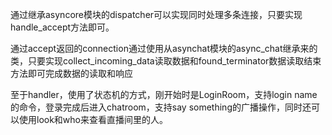 通过继承asyncore模块的dispatcher可以实现同时处理多条连接，只要实现handle_accept方法即可。

通过accept返回的connection通过使用从asynchat模块的async_chat继承来的类，只要实现collect_incoming_data读取数据和found_terminator数据读取结束方法即可完成数据的读取和响应

至于handler，使用了状态机的方式，刚开始时是LoginRoom，支持login name的命令，登录完成后进入chatroom，支持say something的广播操作，同时还可以使用look和who来查看直播间里的人。